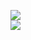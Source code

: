 [![](https://img.shields.io/badge/Made%20With-Github%20Spray-lightgrey.svg?style=for-the-badge&logo=github)](https://github.com/Annihil/github-spray#7762)  
[![](https://i.imgur.com/2DrTn0Z.gif)](https://github.com/Annihil/github-spray)
